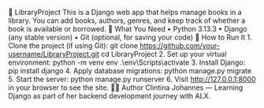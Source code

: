 📘 LibraryProject
This is a Django web app that helps manage books in a library. You can add books, authors, genres, and keep track of whether a book is available or borrowed.
🔧 What You Need
    • Python 3.13.3
    • Django (any stable version)
    • Git (optional, for saving your code)
🚀 How to Run It
    1. Clone the project (if using Git):
    git clone https://github.com/your-username/LibraryProject.git cd LibraryProject 
    2. Set up your virtual environment:
    python -m venv env .\env\Scripts\activate 
    3. Install Django:
    pip install django 
    4. Apply database migrations:
    python manage.py migrate 
    5. Start the server:
    python manage.py runserver 
    6. Visit http://127.0.0.1:8000 in your browser to see the site.
👩🏽 Author
Clintina Johannes — Learning Django as part of her backend development journey with ALX.
